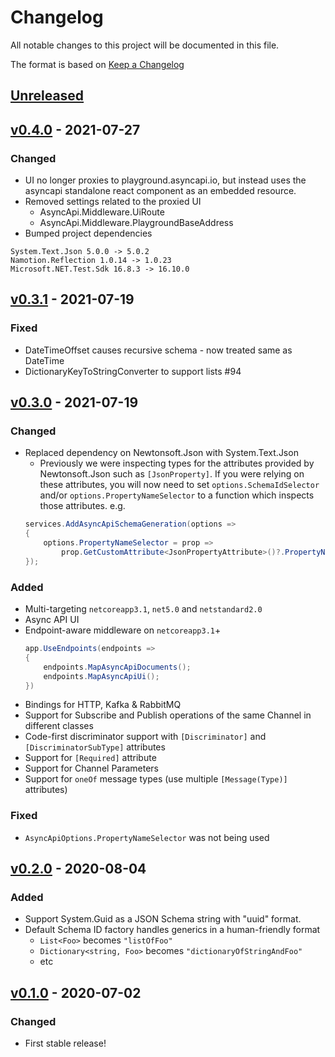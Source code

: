 # Changelog
All notable changes to this project will be documented in this file.

The format is based on [Keep a Changelog](http://keepachangelog.com/en/1.0.0/)

<!-- Please update the links section at the bottom when adding a new version. -->

## [Unreleased]

## [v0.4.0] - 2021-07-27
### Changed
- UI no longer proxies to playground.asyncapi.io, but instead uses the asyncapi standalone react component as an embedded resource.
- Removed settings related to the proxied UI
    - AsyncApi.Middleware.UiRoute
    - AsyncApi.Middleware.PlaygroundBaseAddress
- Bumped project dependencies 
```
System.Text.Json 5.0.0 -> 5.0.2
Namotion.Reflection 1.0.14 -> 1.0.23
Microsoft.NET.Test.Sdk 16.8.3 -> 16.10.0
```


## [v0.3.1] - 2021-07-19
### Fixed
- DateTimeOffset causes recursive schema - now treated same as DateTime
- DictionaryKeyToStringConverter to support lists #94

## [v0.3.0] - 2021-07-19
### Changed
- Replaced dependency on Newtonsoft.Json with System.Text.Json
    - Previously we were inspecting types for the attributes provided by Newtonsoft.Json such as `[JsonProperty]`. If you were relying on these attributes, you will now need to set `options.SchemaIdSelector` and/or `options.PropertyNameSelector` to a function which inspects those attributes.
    e.g.
    ```csharp
    services.AddAsyncApiSchemaGeneration(options =>
    {
        options.PropertyNameSelector = prop => 
            prop.GetCustomAttribute<JsonPropertyAttribute>()?.PropertyName ?? prop.Name;
    });
    ```

### Added
- Multi-targeting `netcoreapp3.1`, `net5.0`  and `netstandard2.0`
- Async API UI
- Endpoint-aware middleware on `netcoreapp3.1`+
    ```csharp
    app.UseEndpoints(endpoints =>
    {
        endpoints.MapAsyncApiDocuments();
        endpoints.MapAsyncApiUi();
    })
    ```
- Bindings for HTTP, Kafka & RabbitMQ
- Support for Subscribe and Publish operations of the same Channel in different classes
- Code-first discriminator support with `[Discriminator]` and `[DiscriminatorSubType]` attributes
- Support for `[Required]` attribute
- Support for Channel Parameters
- Support for `oneOf` message types (use multiple `[Message(Type)]` attributes)

### Fixed
- `AsyncApiOptions.PropertyNameSelector` was not being used


## [v0.2.0] - 2020-08-04
### Added
- Support System.Guid as a JSON Schema string with "uuid" format.
- Default Schema ID factory handles generics in a human-friendly format 
    - `List<Foo>` becomes `"listOfFoo"`
    - `Dictionary<string, Foo>` becomes `"dictionaryOfStringAndFoo"`
    - etc

## [v0.1.0] - 2020-07-02
### Changed
- First stable release!


<!--
When updating here set baseVersion to the previous tag and targetVersion to your new tag
This link will be dead until after you have completed the pull request and tagged the new version in master
-->
[Unreleased]: https://github.com/tehmantra/saunter/compare/v0.4.0...master
[v0.4.0]: https://github.com/tehmantra/saunter/compare/v0.3.1...v0.4.0
[v0.3.1]: https://github.com/tehmantra/saunter/compare/v0.3.0...v0.3.1
[v0.3.0]: https://github.com/tehmantra/saunter/compare/v0.2.0...v0.3.0
[v0.2.0]: https://github.com/tehmantra/saunter/compare/v0.1.0...v0.2.0
[v0.1.0]: https://github.com/tehmantra/saunter/compare/97abfdb20e11dccfe4c6b9317e6a7e1fa419fd5c...v0.1.0
